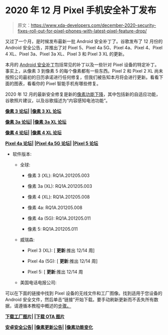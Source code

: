 # 2020 年 12 月 Pixel 手机安全补丁发布

> 原文：<https://www.xda-developers.com/december-2020-security-fixes-roll-out-for-pixel-phones-with-latest-pixel-feature-drop/>

又过了一个月，是时候发布最新一批 Android 安全补丁了。谷歌发布了 12 月份的 Android 安全公告，并推出了对 Pixel 5、Pixel 4a 5G、Pixel 4a、Pixel 4、Pixel 4 XL、Pixel 3a、Pixel 3a XL、Pixel 3 和 Pixel 3 XL 的更新。

本月的 [Android 安全补丁](https://support.google.com/pixelphone/thread/87385737?hl=en)包括常见的补丁以及一些针对 Pixel 设备的特定补丁。事实上，从像素 3 到像素 5 的每个像素都有一些东西。Pixel 2 和 Pixel 2 XL 尚未按照公司最初的日历承诺进行任何修复，但我们被告知本月将会进行更新。看看下面的图表，看看你的 Pixel 智能手机有哪些修复。

2020 年 12 月的最新安全修复是新的[像素功能下降](https://www.xda-developers.com/pixel-feature-drop-adaptive-sound-google-photos-suggestions/)，其中包括新的自适应功能，谷歌照片建议，以及谷歌描述为“内容感知电池功能”。

**[像素 3 论坛](https://forum.xda-developers.com/pixel-3)| |[像素 3 XL 论坛](https://forum.xda-developers.com/pixel-3-xl)**

**[像素 3a 论坛](https://forum.xda-developers.com/pixel-3a)| |[像素 3a XL 论坛](https://forum.xda-developers.com/pixel-3a-xl)**

**[像素 4 论坛](https://forum.xda-developers.com/pixel-4)| |[像素 4 XL 论坛](https://forum.xda-developers.com/pixel-4-xl)**

**[Pixel 4a 论坛](https://forum.xda-developers.com/pixel-4a)| |[Pixel 4a 5G 论坛](https://forum.xda-developers.com/pixel-4a-5g)| |[Pixel 5 论坛](https://forum.xda-developers.com/pixel-5)**

*   软件版本:

    *   全球:

        *   像素 3 (XL): RQ1A.201205.003

        *   像素 3a (XL): RQ1A.201205.003

        *   像素 4 (XL): RQ1A.201205.008

        *   像素 4a: RQ1A.201205.008

        *   像素 4a (5G): RQ1A.201205.011

        *   像素 5: RQ1A.201205.011

    *   威瑞森:

        *   Pixel 3 (XL): [ **更新**:推出 12/14 周]

        *   Pixel 4a (5G): [ **更新**:推出 12/14 周]

        *   Pixel 5: [ **更新**:推出 12/14 周

    *   美国电话电报公司:

可以在下面的链接中找到 Pixel 设备的无线文件和工厂图像。找到适用于您设备的 Android 安全文件，然后单击“链接”开始下载。要手动刷新更新而不丢失所有数据，请遵循本教程中概述的[步骤。](https://www.xda-developers.com/flash-monthly-security-update-google-pixel/)

**[下载工厂图片](https://developers.google.com/android/images)| |[下载 OTA 图片](https://developers.google.com/android/ota)**

**[安卓安全公告](https://source.android.com/security/bulletin/2020-12-01)| |[像素更新公告](https://source.android.com/security/bulletin/pixel/2020-12-01)| |[像素功能变化](https://support.google.com/pixelphone/thread/87385737?hl=en)**